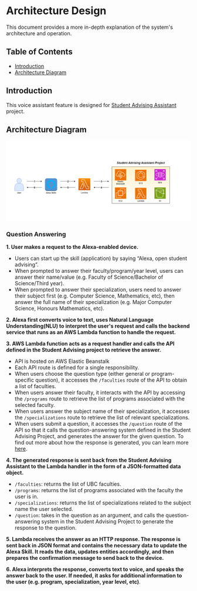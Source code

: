 # Architecture Design #

This document provides a more in-depth explanation of the system's architecture and operation.

## Table of Contents ## 
- [Introduction](#introduction)
- [Architecture Diagram](#architecture-diagram)

## Introduction ##

This voice assistant feature is designed for [Student Advising Assistant](https://github.com/UBC-CIC/student-advising-assistant) project.  

## Architecture Diagram ##
![diagram](./images/Architecture_Diagram.png)

### Question Answering ###
**1. User makes a request to the Alexa-enabled device.**
  - Users can start up the skill (application) by saying “Alexa, open student advising”.
  - When prompted to answer their faculty/program/year level, users can answer their name/value (e.g. Faculty of Science/Bachelor of Science/Third year).
  - When prompted to answer their specialization, users need to answer their subject first (e.g. Computer Science, Mathematics, etc), then answer the full name of their specialization (e.g. Major Computer Science, Honours Mathematics, etc).

**2. Alexa first converts voice to text, uses Natural Language Understanding(NLU) to interpret the user's request and calls the backend service that runs as an AWS Lambda function to handle the request.**

**3. AWS Lambda function acts as a request handler and calls the API defined in the Student Advising project to retrieve the answer.**
- API is hosted on AWS Elastic Beanstalk
- Each API route is defined for a single responsibility.
- When users choose the question type (either general or program-specific question), it accesses the `/faculties` route of the API to obtain a list of faculties.
- When users answer their faculty, it interacts with the API by accessing the `/programs` route to retrieve the list of programs associated with the selected faculty.
- When users answer the subject name of their specialization, it accesses the `/specializations` route to retrieve the list of relevant specializations.
- When users submit a question, it accesses the `/question` route of the API so that it calls the question-answering system defined in the Student Advising Project, and generates the answer for the given question. To find out more about how the response is generated, you can learn more [here](https://github.com/UBC-CIC/student-advising-assistant/blob/main/docs/ArchitectureDesign.md#aws-infrastructure).

**4. The generated response is sent back from the Student Advising Assistant to the Lambda handler in the form of a JSON-formatted data object.**
- `/faculties`: returns the list of UBC faculties.
- `/programs`: returns the list of programs associated with the faculty the user is in.
- `/specializations`: returns the list of specializations related to the subject name the user selected.
- `/question`: takes in the question as an argument, and calls the question-answering system in the Student Advising Project to generate the response to the question.

**5. Lambda receives the answer as an HTTP response. The response is sent back in JSON format and contains the necessary data to update the Alexa Skill. It reads the data, updates entities accordingly, and then prepares the confirmation message to send back to the device.**

**6. Alexa interprets the response, converts text to voice, and speaks the answer back to the user. If needed, it asks for additional information to the user (e.g. program, specialization, year level, etc)**.
